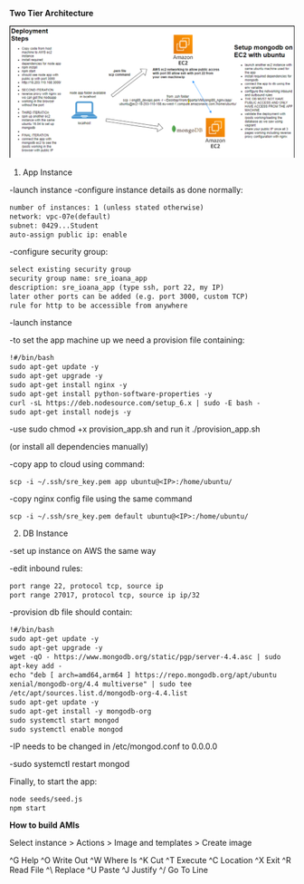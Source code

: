 **Two Tier Architecture**

![alt text](https://github.com/ioanan11/two_tier_architecture/blob/main/Screenshot%202021-09-03%20093523.png)


1. App Instance

-launch instance
-configure instance details as done normally: 

	number of instances: 1 (unless stated otherwise)
	network: vpc-07e(default)
	subnet: 0429...Student
	auto-assign public ip: enable

-configure security group:

	select existing security group
	security group name: sre_ioana_app
	description: sre_ioana_app (type ssh, port 22, my IP)
	later other ports can be added (e.g. port 3000, custom TCP)
	rule for http to be accessible from anywhere

-launch instance

-to set the app machine up we need a provision file containing:

	!#/bin/bash
	sudo apt-get update -y
	sudo apt-get upgrade -y
	sudo apt-get install nginx -y
	sudo apt-get install python-software-properties -y
	curl -sL https://deb.nodesource.com/setup_6.x | sudo -E bash -
	sudo apt-get install nodejs -y

-use sudo chmod +x provision_app.sh and run it ./provision_app.sh

(or install all dependencies manually)

-copy app to cloud using command: 

	scp -i ~/.ssh/sre_key.pem app ubuntu@<IP>:/home/ubuntu/

-copy nginx config file using the same command

	scp -i ~/.ssh/sre_key.pem default ubuntu@<IP>:/home/ubuntu/




2. DB Instance

-set up instance on AWS the same way

-edit inbound rules:

	port range 22, protocol tcp, source ip
	port range 27017, protocol tcp, source ip ip/32

-provision db file should contain:

	!#/bin/bash
	sudo apt-get update -y
	sudo apt-get upgrade -y
	wget -qO - https://www.mongodb.org/static/pgp/server-4.4.asc | sudo apt-key add -
	echo "deb [ arch=amd64,arm64 ] https://repo.mongodb.org/apt/ubuntu xenial/mongodb-org/4.4 multiverse" | sudo tee /etc/apt/sources.list.d/mongodb-org-4.4.list
	sudo apt-get update -y
	sudo apt-get install -y mongodb-org
	sudo systemctl start mongod
	sudo systemctl enable mongod

-IP needs to be changed in /etc/mongod.conf to 0.0.0.0

-sudo systemctl restart mongod


Finally, to start the app:

	node seeds/seed.js
	npm start

**How to build AMIs**

Select instance > Actions > Image and templates > Create image



























^G Help       ^O Write Out  ^W Where Is   ^K Cut        ^T Execute    ^C Location
^X Exit       ^R Read File  ^\ Replace    ^U Paste      ^J Justify    ^/ Go To Line
